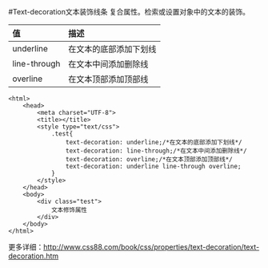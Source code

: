 #Text-decoration文本装饰线条
复合属性。检索或设置对象中的文本的装饰。


|值|描述|
|:-|:- |
|underline|在文本的底部添加下划线|
|line-through|在文本中间添加删除线|
|overline|在文本顶部添加顶部线|


```
<html>
	<head>
		<meta charset="UTF-8">
		<title></title>
		<style type="text/css">
			.test{
				text-decoration: underline;/*在文本的底部添加下划线*/
				text-decoration: line-through;/*在文本中间添加删除线*/
				text-decoration: overline;/*在文本顶部添加顶部线*/
				text-decoration: underline line-through overline;
			}
		</style>
	</head>
	<body>
		<div class="test">
			文本修饰属性
		</div>
	</body>
</html>
```
更多详细：http://www.css88.com/book/css/properties/text-decoration/text-decoration.htm